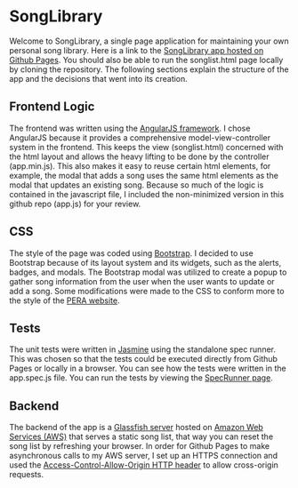 # SongLibrary
Welcome to SongLibrary, a single page application for maintaining your own personal song library.
Here is a link to the [SongLibrary app hosted on Github Pages](https://khalemano.github.io/SongLibrary/songlist.html).
You should also be able to run the songlist.html page locally by cloning the repository.
The following sections explain the structure of the app and the decisions that went into its creation.

## Frontend Logic
The frontend was written using the [AngularJS framework](https://angularjs.org/).
I chose AngularJS because it provides a comprehensive model-view-controller system in the frontend.
This keeps the view (songlist.html) concerned with the html layout and allows the heavy lifting to be done by the controller (app.min.js).
This also makes it easy to reuse certain html elements, for example, the modal that adds a song uses the same html elements as the modal that updates an existing song.
Because so much of the logic is contained in the javascript file, I included the non-minimized version in this github repo (app.js) for your review.

## CSS
The style of the page was coded using [Bootstrap](https://getbootstrap.com/).
I decided to use Bootstrap because of its layout system and its widgets, such as the alerts, badges, and modals.
The Bootstrap modal was utilized to create a popup to gather song information from the user when the user wants to update or add a song.
Some modifications were made to the CSS to conform more to the style of the [PERA website](https://www.copera.org).

## Tests
The unit tests were written in [Jasmine](https://jasmine.github.io/index.html) using the standalone spec runner.
This was chosen so that the tests could be executed directly from Github Pages or locally in a browser.
You can see how the tests were written in the app.spec.js file.
You can run the tests by viewing the [SpecRunner page](https://khalemano.github.io/SongLibrary/test/SpecRunner.html).

## Backend
The backend of the app is a [Glassfish server](https://javaee.github.io/glassfish) hosted on [Amazon Web Services (AWS)](https://aws.amazon.com/) that serves a static song list, that way you can reset the song list by refreshing your browser.
In order for Github Pages to make asynchronous calls to my AWS server, I set up an HTTPS connection and used the [Access-Control-Allow-Origin HTTP header](https://developer.mozilla.org/en-US/docs/Web/HTTP/Headers/Access-Control-Allow-Origin) to allow cross-origin requests.
